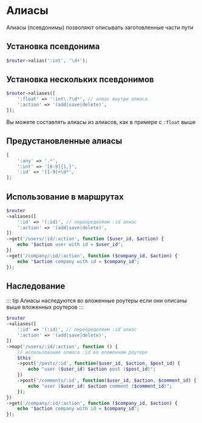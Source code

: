 # Алиасы

Алиасы (псевдонимы) позволяют описывать заготовленные части пути

## Установка псевдонима
```PHP
$router->alias(':int', '\d+');
```

## Установка нескольких псевдонимов

```PHP
$router->aliases([
    ':float' => ':int\.?\d*', // алиас внутри алиаса
    ':action' => '(add|save|delete)',
]);
```

Вы можете составлять алиасы из алиасов, как в примере с `:float` выше

## Предустановленные алиасы
```PHP
[
    ':any' => '.*',
    ':int' => '[0-9]{1,}',
    ':id' => '[1-9]+\d*',
];
```

## Использование в маршрутах
```PHP
$router
->aliases([
    ':id' => '(:id)', // переоределяем :id алиас
    ':action' => '(add|save|delete)',
])
->get('/users/:id/:action', function ($user_id, $action) {
    echo "$action user with id = $user_id";
})
->get('/company/:id/:action', function ($company_id, $action) {
    echo "$action company with id = $company_id";
});
```

## Наследование
::: tip Алиасы наследуются во вложенные роутеры
если они описаны выше вложенных роутеров
:::

```PHP
$router
->aliases([
    ':id' => '(:id)', // переоределяем :id алиас
    ':action' => '(add|save|delete)',
])
->map('/users/:id/:action', function () {
    // использование алиаса :id во вложенном роутере
    $this
    ->post('/posts/:id', function($user_id, $action, $post_id) {
        echo "user ($user_id) $action post ($post_id)";
    })
    ->post('/comments/:id', function($user_id, $action, $comment_id) {
        echo "user ($user_id) $action comment ($comment_id)";
    });
})
->get('/company/:id/:action', function ($company_id, $action) {
    echo "$action company with id = $company_id";
});
```